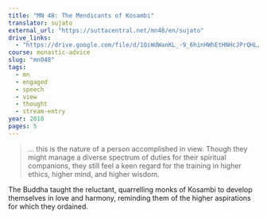 ```yaml
---
title: "MN 48: The Mendicants of Kosambi"
translator: sujato
external_url: "https://suttacentral.net/mn48/en/sujato"
drive_links:
  - "https://drive.google.com/file/d/1QiWdWanKL_-9_6hinHWhEtHNHcJPrQHL/view?usp=drivesdk"
course: monastic-advice
slug: "mn048"
tags:
  - mn
  - engaged
  - speech
  - view
  - thought
  - stream-entry
year: 2018
pages: 5
---
```


> … this is the nature of a person accomplished in view. Though they might manage a diverse spectrum of duties for their spiritual companions, they still feel a keen regard for the training in higher ethics, higher mind, and higher wisdom.


The Buddha taught the reluctant, quarrelling monks of Kosambi to develop themselves in love and harmony, reminding them of the higher aspirations for which they ordained.
